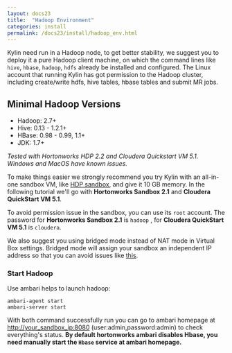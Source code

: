 ```yaml
---
layout: docs23
title:  "Hadoop Environment"
categories: install
permalink: /docs23/install/hadoop_env.html
---
```


Kylin need run in a Hadoop node, to get better stability, we suggest you to deploy it a pure Hadoop client machine, on which  the command lines like `hive`, `hbase`, `hadoop`, `hdfs` already be installed and configured. The Linux account that running Kylin has got permission to the Hadoop cluster, including create/write hdfs, hive tables, hbase tables and submit MR jobs. 

## Minimal Hadoop Versions

* Hadoop: 2.7+
* Hive: 0.13 - 1.2.1+
* HBase: 0.98 - 0.99, 1.1+
* JDK: 1.7+

_Tested with Hortonworks HDP 2.2 and Cloudera Quickstart VM 5.1. Windows and MacOS have known issues._

To make things easier we strongly recommend you try Kylin with an all-in-one sandbox VM, like [HDP sandbox](http://hortonworks.com/products/hortonworks-sandbox/), and give it 10 GB memory. In the following tutorial we'll go with **Hortonworks Sandbox 2.1** and **Cloudera QuickStart VM 5.1**. 

To avoid permission issue in the sandbox, you can use its `root` account. The password for **Hortonworks Sandbox 2.1** is `hadoop` , for **Cloudera QuickStart VM 5.1** is `cloudera`.

We also suggest you using bridged mode instead of NAT mode in Virtual Box settings. Bridged mode will assign your sandbox an independent IP address so that you can avoid issues like [this](https://github.com/KylinOLAP/Kylin/issues/12).

### Start Hadoop
Use ambari helps to launch hadoop:

```
ambari-agent start
ambari-server start
```

With both command successfully run you can go to ambari homepage at <http://your_sandbox_ip:8080> (user:admin,password:admin) to check everything's status. **By default hortonworks ambari disables Hbase, you need manually start the `Hbase` service at ambari homepage.**


 
